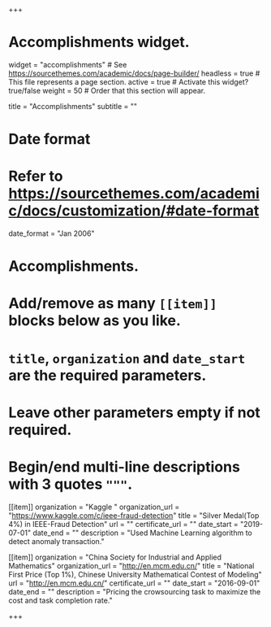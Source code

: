 +++
# Accomplishments widget.
widget = "accomplishments"  # See https://sourcethemes.com/academic/docs/page-builder/
headless = true  # This file represents a page section.
active = true  # Activate this widget? true/false
weight = 50  # Order that this section will appear.

title = "Accomplishments"
subtitle = ""

# Date format
#   Refer to https://sourcethemes.com/academic/docs/customization/#date-format
date_format = "Jan 2006"

# Accomplishments.
#   Add/remove as many `[[item]]` blocks below as you like.
#   `title`, `organization` and `date_start` are the required parameters.
#   Leave other parameters empty if not required.
#   Begin/end multi-line descriptions with 3 quotes `"""`.

[[item]]
  organization = "Kaggle "
  organization_url = "https://www.kaggle.com/c/ieee-fraud-detection"
  title = "Silver Medal(Top 4%) in IEEE-Fraud Detection"
  url = ""
  certificate_url = ""
  date_start = "2019-07-01"
  date_end = ""
  description = "Used Machine Learning algorithm to detect anomaly transaction."

[[item]]
  organization = "China Society for Industrial and Applied Mathematics"
  organization_url = "http://en.mcm.edu.cn/"
  title = "National First Price (Top 1%), Chinese University Mathematical Contest of Modeling"
  url = "http://en.mcm.edu.cn/"
  certificate_url = ""
  date_start = "2016-09-01"
  date_end = ""
  description = "Pricing the crowsourcing task to maximize the cost and task
  completion rate."

+++
